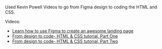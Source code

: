 Used Kevin Powell Videos to go from Figma design to coding the HTML and CSS.

Videos:

- [Learn how to use Figma to create an awesome landing page](https://youtu.be/NB1mn2YVF8Q)
- [From design to code- HTML & CSS tutorial, Part One](https://youtu.be/hQCRU7hZldE)
- [From design to code- HTML & CSS tutorial, Part Two](https://youtu.be/CBEhJN0KcJA)
